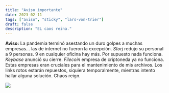 ```yaml
---
title: "Aviso importante"
date: 2023-02-11
tags: ["aviso", "sticky", "lars-von-trier"]
draft: false
description: "EL caos reina."
---
```


**Aviso:** La pandemia terminó asestando un duro golpes a muchas empresas... las de internet no fueron la excepción. _Storj_ redujo su personal a 9 personas. 9 en cualquier oficina hay más. Por supuesto nada funciona. _Keybase_ anunció su cierre. _Filecoin_ empresa de criptoneda ya no funciona. Estas empresas eran cruciales para el mantenimiento de mis archivos. Los links rotos estarán repuestos, siquiera temporalmente, mientras intento hallar alguna solución. Chaos reign.

![](https://nftstorage.link/ipfs/bafkreierrkolvnum3mtbt6cocifrjyus6aahvgzm4afzjiz5fl7jvmgi4i)